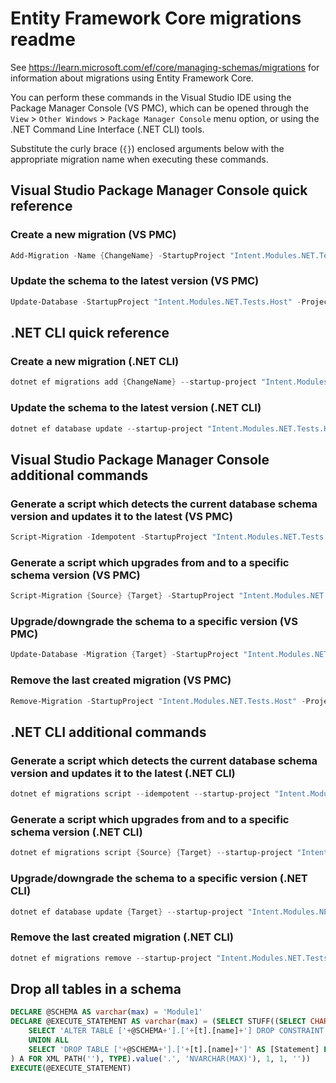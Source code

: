 # Entity Framework Core migrations readme

See <https://learn.microsoft.com/ef/core/managing-schemas/migrations> for information about migrations
using Entity Framework Core.

You can perform these commands in the Visual Studio IDE using the Package Manager Console (VS PMC), which can
be opened through the `View` > `Other Windows` > `Package Manager Console` menu option, or using the .NET
Command Line Interface (.NET CLI) tools.

Substitute the curly brace (`{}`) enclosed arguments below with the appropriate migration name when
executing these commands.

## Visual Studio Package Manager Console quick reference

### Create a new migration (VS PMC)

```powershell
Add-Migration -Name {ChangeName} -StartupProject "Intent.Modules.NET.Tests.Host" -Project "Intent.Modules.NET.Tests.Module1.Infrastructure"
```

### Update the schema to the latest version (VS PMC)

```powershell
Update-Database -StartupProject "Intent.Modules.NET.Tests.Host" -Project "Intent.Modules.NET.Tests.Module1.Infrastructure"
```

## .NET CLI quick reference

### Create a new migration (.NET CLI)

```powershell
dotnet ef migrations add {ChangeName} --startup-project "Intent.Modules.NET.Tests.Host" --project "Intent.Modules.NET.Tests.Module1.Infrastructure"
```

### Update the schema to the latest version (.NET CLI)

```powershell
dotnet ef database update --startup-project "Intent.Modules.NET.Tests.Host" --project "Intent.Modules.NET.Tests.Module1.Infrastructure"
```

## Visual Studio Package Manager Console additional commands

### Generate a script which detects the current database schema version and updates it to the latest (VS PMC)

```powershell
Script-Migration -Idempotent -StartupProject "Intent.Modules.NET.Tests.Host" -Project "Intent.Modules.NET.Tests.Module1.Infrastructure"
```

### Generate a script which upgrades from and to a specific schema version (VS PMC)

```powershell
Script-Migration {Source} {Target} -StartupProject "Intent.Modules.NET.Tests.Host" -Project "Intent.Modules.NET.Tests.Module1.Infrastructure"
```

### Upgrade/downgrade the schema to a specific version (VS PMC)

```powershell
Update-Database -Migration {Target} -StartupProject "Intent.Modules.NET.Tests.Host" -Project "Intent.Modules.NET.Tests.Module1.Infrastructure"
```

### Remove the last created migration (VS PMC)

```powershell
Remove-Migration -StartupProject "Intent.Modules.NET.Tests.Host" -Project "Intent.Modules.NET.Tests.Module1.Infrastructure"
```

## .NET CLI additional commands

### Generate a script which detects the current database schema version and updates it to the latest (.NET CLI)

```powershell
dotnet ef migrations script --idempotent --startup-project "Intent.Modules.NET.Tests.Host" --project "Intent.Modules.NET.Tests.Module1.Infrastructure"
```

### Generate a script which upgrades from and to a specific schema version (.NET CLI)

```powershell
dotnet ef migrations script {Source} {Target} --startup-project "Intent.Modules.NET.Tests.Host" --project "Intent.Modules.NET.Tests.Module1.Infrastructure"
```

### Upgrade/downgrade the schema to a specific version (.NET CLI)

```powershell
dotnet ef database update {Target} --startup-project "Intent.Modules.NET.Tests.Host" --project "Intent.Modules.NET.Tests.Module1.Infrastructure"
```

### Remove the last created migration (.NET CLI)

```powershell
dotnet ef migrations remove --startup-project "Intent.Modules.NET.Tests.Host" --project "Intent.Modules.NET.Tests.Module1.Infrastructure"
```

## Drop all tables in a schema

```sql
DECLARE @SCHEMA AS varchar(max) = 'Module1'
DECLARE @EXECUTE_STATEMENT AS varchar(max) = (SELECT STUFF((SELECT CHAR(13) + CHAR(10) + [Statement] FROM (
    SELECT 'ALTER TABLE ['+@SCHEMA+'].['+[t].[name]+'] DROP CONSTRAINT ['+[fk].[name]+']' AS [Statement] FROM [sys].[foreign_keys] AS [fk] INNER JOIN [sys].[tables] AS [t] ON [t].[object_id] = [fk].[parent_object_id] INNER JOIN [sys].[schemas] AS [s] ON [s].[schema_id] = [t].[schema_id] WHERE [s].[name] = @SCHEMA
    UNION ALL
    SELECT 'DROP TABLE ['+@SCHEMA+'].['+[t].[name]+']' AS [Statement] FROM [sys].[tables] AS [t] INNER JOIN [sys].[schemas] AS [s] ON [s].[schema_id] = [t].[schema_id] WHERE [s].[name] = @SCHEMA
) A FOR XML PATH(''), TYPE).value('.', 'NVARCHAR(MAX)'), 1, 1, ''))
EXECUTE(@EXECUTE_STATEMENT)
```
